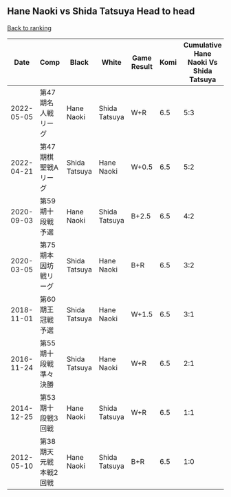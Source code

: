 ## Hane Naoki vs Shida Tatsuya Head to head

[Back to ranking](../../index.md)




| **Date** | **Comp** | **Black** | **White** | **Game Result** | **Komi** | **Cumulative Hane Naoki Vs Shida Tatsuya** | **Hane Naoki Streak** | **Shida Tatsuya Streak** | 
| --- | --- | --- | --- | --- | --- | --- | --- | --- |
| 2022-05-05 | 第47期名人戦リーグ  | Hane Naoki | Shida Tatsuya | W+R | 6.5 | 5:3 | 0 | 1 | 
| 2022-04-21 | 第47期棋聖戦Aリーグ | Shida Tatsuya | Hane Naoki | W+0.5 | 6.5 | 5:2 | 2 | 0 | 
| 2020-09-03 | 第59期十段戦予選 | Hane Naoki | Shida Tatsuya | B+2.5 | 6.5 | 4:2 | 1 | 0 | 
| 2020-03-05 | 第75期本因坊戦リーグ | Shida Tatsuya | Hane Naoki | B+R | 6.5 | 3:2 | 0 | 1 | 
| 2018-11-01 | 第60期王冠戦予選 | Shida Tatsuya | Hane Naoki | W+1.5 | 6.5 | 3:1 | 2 | 0 | 
| 2016-11-24 | 第55期十段戦　準々決勝 | Shida Tatsuya | Hane Naoki | W+R | 6.5 | 2:1 | 1 | 0 | 
| 2014-12-25 | 第53期十段戦3回戦 | Hane Naoki | Shida Tatsuya | W+R | 6.5 | 1:1 | 0 | 1 | 
| 2012-05-10 | 第38期天元戦本戦2回戦 | Hane Naoki | Shida Tatsuya | B+R | 6.5 | 1:0 | 1 | 0 |




